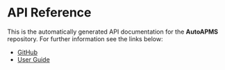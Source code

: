 # API Reference

This is the automatically generated API documentation for the **AutoAPMS** repository. For further information see the links below:

- [GitHub](https://github.com/robin-mueller/auto-apms)
- [User Guide](https://robin-mueller.github.io/auto-apms-guide/welcome)